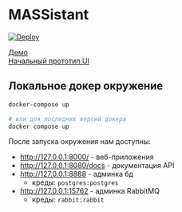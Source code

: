 # MASSistant

[![Deploy](https://github.com/Dungeon-MASSters/MASSistant/actions/workflows/deploy.yml/badge.svg)](https://github.com/Dungeon-MASSters/MASSistant/actions/workflows/deploy.yml)

[Демо](https://demo.dungeon-massters.pro)\
[Начальный прототип UI](https://www.figma.com/file/yKx3HPXASu692FvO7Bkio2/MASSistant?type=design&node-id=106%3A52&mode=design&t=3QVcwK66235eO7aL-1)

## Локальное докер окружение

```bash
docker-compose up

# или для последних версий докера
docker compose up
```

После запуска окружения нам доступны:

- http://127.0.0.1:8000/ - веб-приложения
- http://127.0.0.1:8080/docs - документация API
- http://127.0.0.1:8888 - админка бд
  - креды: `postgres:postgres`
- http://127.0.0.1:15762 - админка RabbitMQ
  - креды: `rabbit:rabbit`

